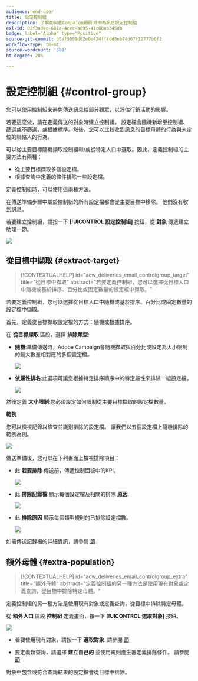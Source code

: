 ```yaml
---
audience: end-user
title: 設定控制組
description: 了解如何在Campaign網頁UI中為訊息設定控制組
exl-id: 02f3adec-681a-4cec-a895-41c80eb345db
badge: label="Alpha" type="Positive"
source-git-commit: b5af5099d62e0e424fffdd8eb74d67f12777b0f2
workflow-type: tm+mt
source-wordcount: '580'
ht-degree: 28%

---
```


# 設定控制組 {#control-group}

您可以使用控制組來避免傳送訊息給部分觀眾，以評估行銷活動的影響。

若要這麼做，請在定義傳送的對象時建立控制組。 設定檔會隨機新增至控制組、篩選或不篩選，或根據標準。然後，您可以比較收到訊息的目標母體的行為與未定位的聯絡人的行為。

可以從主要目標隨機擷取控制組和/或從特定人口中選取。因此，定義控制組的主要方法有兩種：

* 從主要目標擷取多個設定檔。
* 根據查詢中定義的條件排除一些設定檔。

定義控制組時，可以使用這兩種方法。

在傳送準備步驟中屬於控制組的所有設定檔都會從主要目標中移除。 他們沒有收到訊息。

若要建立控制組，請按一下 **[!UICONTROL 設定控制組]** 按鈕，從 **對象** 傳遞建立助理一節。

![](assets/control-group1.png)

## 從目標中擷取 {#extract-target}

>[!CONTEXTUALHELP]
>id="acw_deliveries_email_controlgroup_target"
>title="從目標中擷取"
>abstract="若要定義控制組，您可以選擇從目標人口中隨機或基於排序、百分比或固定數量的設定檔中擷取。"

若要定義控制組，您可以選擇從目標人口中隨機或基於排序、百分比或固定數量的設定檔中擷取。

首先，定義從目標擷取設定檔的方式：隨機或根據排序。

在 **從目標擷取** 區段，選擇 **排除類型**:

* **隨機**:準備傳送時，Adobe Campaign會隨機擷取與百分比或設定為大小限制的最大數量相對應的多個設定檔。

   ![](assets/control-group.png)

* **依屬性排名**:此選項可讓您根據特定排序順序中的特定屬性來排除一組設定檔。

   ![](assets/control-group2.png)

然後定義 **大小限制**:您必須設定如何限制從主要目標擷取的設定檔數量。

**範例**

您可以檢視記錄以檢查並識別排除的設定檔。 讓我們以五個設定檔上隨機排除的範例為例。

![](assets/control-group4.png)

傳送準備後，您可以在下列畫面上檢視排除項目：

* 此 **若要排除** 傳送前，傳遞控制面板中的KPI。

   ![](assets/control-group5.png)

* 此 **排除記錄檔** 顯示每個設定檔及相關的排除 **原因**.

   ![](assets/control-group6.png)

* 此 **排除原因** 顯示每個類型規則的已排除設定檔數。

   ![](assets/control-group7.png)

如需傳送記錄檔的詳細資訊，請參閱 [節](../monitor/delivery-logs.md).

## 額外母體 {#extra-population}

>[!CONTEXTUALHELP]
>id="acw_deliveries_email_controlgroup_extra"
>title="額外母體"
>abstract="定義控制組的另一種方法是使用現有對象或定義查詢，從目標中排除特定母體。"

定義控制組的另一種方法是使用現有對象或定義查詢，從目標中排除特定母體。

從 **額外人口** 區段 **控制組** 定義畫面，按一下 **[!UICONTROL 選取對象]** 按鈕。

![](assets/control-group3.png)

* 若要使用現有對象，請按一下 **選取對象**. 請參閱 [節](add-audience.md).

* 要定義新查詢，請選擇 **建立自己的** 並使用規則產生器定義排除條件。 請參閱 [節](segment-builder.md).

對象中包含或符合查詢結果的設定檔會從目標中排除。